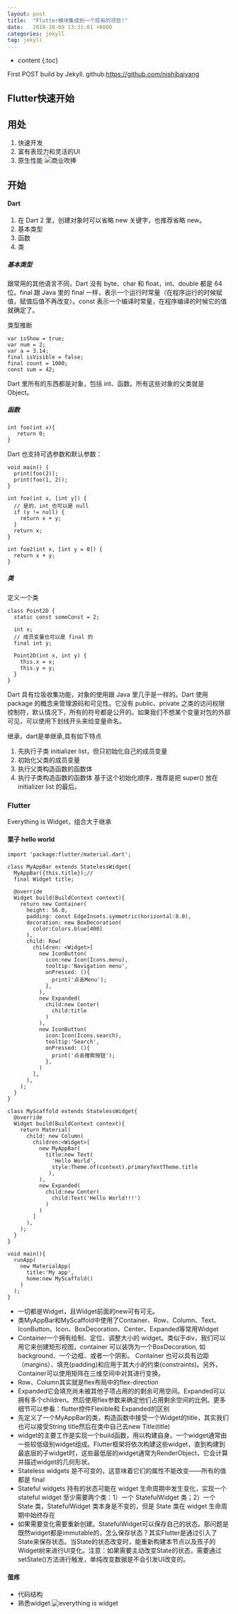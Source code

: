 ```yaml
---
layout: post
title:  "Flutter模块集成到一个现有的项目!"
date:   2018-10-09 13:31:01 +0800
categories: jekyll
tag: jekyll
---
```


* content
{:toc}


First POST build by Jekyll.
github:https://github.com/nishibaiyang


Flutter快速开始
------------------------
## 用处
1. 快速开发
2. 富有表现力和灵活的UI
3. 原生性能
![商业吹捧](attachments/d30ca67f.png)

## 开始
#### Dart
1. 在 Dart 2 里，创建对象时可以省略 new 关键字，也推荐省略 new。
2. 基本类型
3. 函数
4. 类

##### 基本类型
跟常用的其他语言不同，Dart 没有 byte、char 和 float，int、double 都是 64 位。final 跟 Java 里的 final 一样，表示一个运行时常量（在程序运行的时候赋值，赋值后值不再改变）。const 表示一个编译时常量，在程序编译的时候它的值就确定了。

类型推断
```
var isShow = true;
var num = 2;
var a = 3.14;
final isVisible = false;
final count = 1000;
const sum = 42;
```
Dart 里所有的东西都是对象，包括 int、函数。所有这些对象的父类就是 Object。

##### 函数
```
int foo(int x){
   return 0;
}
```
Dart 也支持可选参数和默认参数：
```
void main() {
  print(foo(2));
  print(foo(1, 2));
}

int foo(int x, [int y]) {
  // 是的，int 也可以是 null
  if (y != null) {
    return x + y;
  }
  return x;
}

int foo2(int x, [int y = 0]) {
  return x + y;
}
```
##### 类
定义一个类
```
class Point2D {
  static const someConst = 2;

  int x;
  // 成员变量也可以是 final 的
  final int y;

  Point2D(int x, int y) {
    this.x = x;
    this.y = y;
  }
}
```
Dart 具有垃圾收集功能，对象的使用跟 Java 里几乎是一样的。Dart 使用 package 的概念来管理源码和可见性。它没有 public、private 之类的访问权限控制符，默认情况下，所有的符号都是公开的。如果我们不想某个变量对包的外部可见，可以使用下划线开头来给变量命名。

继承，dart是单继承,具有如下特点
1. 先执行子类 initializer list，但只初始化自己的成员变量
2. 初始化父类的成员变量
3. 执行父类构造函数的函数体
4. 执行子类构造函数的函数体
基于这个初始化顺序，推荐是把 super() 放在 initializer list 的最后。

### Flutter
Everything is Widget，组合大于继承
#### 栗子 hello world
```
import 'package:flutter/material.dart';

class MyAppBar extends StatelessWidget{
  MyAppBar({this.title});//
  final Widget title;

  @override
  Widget build(BuildContext context){
    return new Container(
      height: 56.0,
      padding: const EdgeInsets.symmetric(horizontal:8.0),
      decoration: new BoxDecoration(
        color:Colors.blue[400]
      ),
      child: Row(
        children: <Widget>[
          new IconButton(
            icon:new Icon(Icons.menu),
            tooltip:'Navigation menu',
            onPressed: (){
              print('点击Menu');
            },
          ),
          new Expanded(
            child:new Center(
              child:title
            )
          ),
          new IconButton(
            icon:Icon(Icons.search),
            tooltip:'Search',
            onPressed: (){
              print('点击搜索按钮');
            },
          )
        ],
      ),
    );
  }
}

class MyScaffold extends StatelessWidget{
  @override 
  Widget build(BuildContext context){
    return Material(
      child: new Column(
        children:<Widget>[
          new MyAppBar(
            title:new Text(
              'Hello World',
              style:Theme.of(context).primaryTextTheme.title
             ),
          ),
          new Expanded(
            child:new Center(
              child:Text('Hello World!!!')
            )
          )
        ]
      ),
    );
  }
}

void main(){
  runApp(
    new MaterialApp(
      title:'My app',
      home:new MyScaffold()
    )
  );
}
```
- 一切都是Widget，且Widget前面的new可有可无。
- 类MyAppBar和MyScaffold中使用了Container、Row、Column、Text、IconButton、Icon、BoxDecoration、Center、Expanded等常用Widget
- Container一个拥有绘制、定位、调整大小的 widget。类似于div，我们可以用它来创建矩形视图，container 可以装饰为一个BoxDecoration, 如 background、一个边框、或者一个阴影。 Container 也可以具有边距（margins）、填充(padding)和应用于其大小的约束(constraints)。另外， Container可以使用矩阵在三维空间中对其进行变换。
- Row、Column其实就是flex布局中的flex-direction
- Expanded它会填充尚未被其他子项占用的的剩余可用空间。Expanded可以拥有多个children。然后使用flex参数来确定他们占用剩余空间的比例。更多细节可以参看：flutter控件Flexible和 Expanded的区别
- 先定义了一个MyAppBar的类，构造函数中接受一个Widget的title，其实我们也可以接受String title然后在类中自己去new Title(title)
- widget的主要工作是实现一个build函数，用以构建自身。一个widget通常由一些较低级别widget组成。Flutter框架将依次构建这些widget，直到构建到最底层的子widget时，这些最低层的widget通常为RenderObject，它会计算并描述widget的几何形状。
- Stateless widgets 是不可变的，这意味着它们的属性不能改变——所有的值都是 final
- Stateful widgets 持有的状态可能在 widget 生命周期中发生变化，实现一个 stateful widget 至少需要两个类：1）一个 StatefulWidget 类；2）一个 State 类，StatefulWidget 类本身是不变的，但是 State 类在 widget 生命周期中始终存在
- 如果需要变化需要重新创建。StatefulWidget可以保存自己的状态。那问题是既然widget都是immutable的，怎么保存状态？其实Flutter是通过引入了State来保存状态。当State的状态改变时，能重新构建本节点以及孩子的Widget树来进行UI变化。注意：如果需要主动改变State的状态，需要通过setState()方法进行触发，单纯改变数据是不会引发UI改变的。

#### 蛋疼
- 代码结构
- 熟悉widget
![everything is widget](https://camo.githubusercontent.com/ce09e689b2860fb7e47d511a571ba47ab6705c79/68747470733a2f2f696d672e616c6963646e2e636f6d2f7466732f54423175325f3466567a714b31526a535a467658586342375658612d3834362d343638352e706e67)



[jekyll]:      http://jekyllrb.com
[jekyll-gh]:   https://github.com/jekyll/jekyll
[jekyll-help]: https://github.com/jekyll/jekyll-help